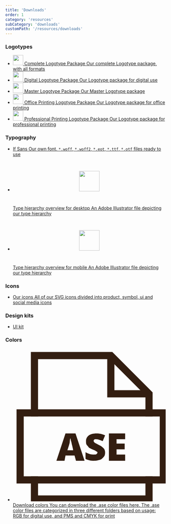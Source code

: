 ```yaml
---
title: 'Downloads'
order: 1
category: 'resources'
subCategory: 'downloads'
customPath: '/resources/downloads'
---
```


### Logotypes

<ul class="ids-doc if navigational cards three lifestyle">
  <li class="if">
  <a href="/If-Logotype-Complete-Package.zip" download="If-Logotype-Complete-Package.zip" class="ids-doc if navigational-card text box" >
        <img src="/images/logo.png" class="if icon" style="height: 2rem; width: 2rem;"/>
      <span class="if title">Complete Logotype Package</span>
      <span class="if text">Our complete Logotype package, with all formats</span>
  </a>
  </li>
  <li class="if">
  <a href="/If-Logotype-Digital.zip" download="If-Logotype-Digital.zip" class="ids-doc if navigational-card text box" >
        <img src="/images/logo.png" class="if icon" style="height: 2rem; width: 2rem;"/>
      <span class="if title">Digital Logotype Package</span>
      <span class="if text">Our Logotype package for digital use</span>
  </a>
  </li>
  <li class="if">
  <a href="/If-Logotype-Master.zip" download="If-Logotype-Master.zip" class="ids-doc if navigational-card text box" >
        <img src="/images/logo.png" class="if icon" style="height: 2rem; width: 2rem;"/>
      <span class="if title">Master Logotype Package</span>
      <span class="if text">Our Master Logotype package</span>
  </a>
  </li>
  <li class="if">
  <a href="/If-Logotype-Office-Printing.zip" download="If-Logotype-Office-Printing.zip" class="ids-doc if navigational-card text box" >
        <img src="/images/logo.png" class="if icon" style="height: 2rem; width: 2rem;"/>
      <span class="if title">Office Printing Logotype Package</span>
      <span class="if text">Our Logotype package for office printing</span>
  </a>
  </li>
  <li class="if">
  <a href="/If-Logotype-Professional-Printing.zip" download="If-Logotype-Professional-Printing.zip" class="ids-doc if navigational-card text box" >
        <img src="/images/logo.png" class="if icon" style="height: 2rem; width: 2rem;"/>
      <span class="if title">Professional Printing Logotype Package</span>
      <span class="if text">Our Logotype package for professional printing</span>
  </a>
  </li>
</ul>

### Typography

<ul class="ids-doc if navigational cards three lifestyle">
  <li class="if">
    <a href="/If-Fonts.zip" download="If-Fonts.zip" class="ids-doc if navigational-card text box">
      <span class="if title">If Sans</span>
      <span class="if text">Our own font. <code>*.woff</code>, <code>*.woff2</code>, <code>*.eot</code>, <code>*.ttf</code>, <code>*.otf</code> files ready to use </span>
    </a>
  </li>
  <li class="if">
    <a href="/assets/type-hierarchy-desktop.ai" download="type-hierarchy-desktop.ai" class="ids-doc if navigational-card lifestyle">
      <span class="if image studio" style="height:152px;display: flex; align-items: center; justify-content: center;"><img class="if" style="height: 4rem; width: 4rem;" src="/images/ai-logo.png"/></span>
      <span class="if title">Type hierarchy overview for desktop</span>
      <span class="if text">An Adobe Illustrator file depicting our type hierarchy</span>
    </a>
  </li>
  <li class="if">
    <a href="/assets/type-hierarchy-mobile.ai" download="type-hierarchy-mobile.ai" class="ids-doc if navigational-card lifestyle">
      <span class="if image studio" style="height:152px;display: flex; align-items: center; justify-content: center;"><img class="if" style="height: 4rem; width: 4rem;" src="/images/ai-logo.png"/></span>
      <span class="if title">Type hierarchy overview for mobile</span>
      <span class="if text">An Adobe Illustrator file depicting our type hierarchy</span>
    </a>
  </li>
</ul>

### Icons

<ul class="ids-doc if navigational cards three lifestyle">
  <li class="if">
    <a href="/resources/icons" class="ids-doc if navigational-card text box" >
      <span class="if title">Our icons</span>
      <span class="if text">All of our SVG icons divided into product, symbol, ui and social media icons</span>
    </a>
  </li>
</ul>

### Design kits

<ul class="ids-doc if navigational cards three lifestyle">
  <li class="if">
    <a href="/design/getting-started#ids-core-getting-started-design-xd"
      class="ids-doc if navigational-card text box">
      <span class="if icon" style="background-image: url(https://image1ws.indotrading.com/s3/productimages/webp/co211352/p707927/w300-h300/8746f1ad-e720-47cd-b90b-dbc1c913f5bc.png);background-size: 4rem 4rem;background-position: center center;"></span>
      <span class="if title">UI kit</span>
    </a>
  </li>
</ul>

### Colors

<ul class="ids-doc if navigational cards three lifestyle">
  <li class="if">
    <a href="/If-Colors-Ase.zip" download="If-Colors-Ase.zip" class="ids-doc if navigational-card text box">
      <span class="if image">
      <svg class="if icon" xmlns="http://www.w3.org/2000/svg" stroke-width="1.5" viewBox="0 0 32 32"><path data-cap="butt" fill="none" stroke="#331e11" stroke-miterlimit="10" d="M20.5 1.5v8h8"/><path fill="none" stroke="#331e11" stroke-linecap="square" stroke-miterlimit="10" d="M28.5 13.5v-4l-8-8h-16v12M4.5 27.5v4h24v-4"/><path data-color="color-2" data-stroke="none" fill="#331e11" d="M13.2 23.5l-.3-1.1H11l-.2 1.1H9.1l1.9-5.7h2.1l1.9 5.7h-1.8zm-.6-2.3l-.2-.9c-.1-.2-.1-.5-.2-.8s-.1-.6-.2-.7c0 .1-.1.4-.1.7s-.2.9-.5 1.8h1.2zM19.3 21.8c0 .4-.1.7-.3.9s-.4.5-.8.6-.7.2-1.2.2c-.4 0-.7 0-1-.1s-.5-.1-.8-.3v-1.4c.3.2.6.3.9.4s.6.1.9.1c.2 0 .4 0 .5-.1s.2-.2.2-.3c0-.1 0-.1-.1-.2s-.1 0-.2-.1-.3-.2-.8-.4c-.4-.2-.7-.3-.8-.5s-.3-.3-.4-.5-.1-.4-.1-.7c0-.5.2-.9.6-1.2s.9-.4 1.6-.4c.6 0 1.2.1 1.8.4l-.5 1.2c-.5-.2-1-.4-1.4-.4-.2 0-.3 0-.4.1s-.1.2-.1.3c0 .1.1.2.2.3s.4.2.9.5c.5.2.8.5 1 .7s.3.5.3.9zM23.5 23.5h-3.4v-5.7h3.4V19h-1.8v.9h1.7v1.2h-1.7v1.1h1.8v1.3z"/><path fill="none" stroke="#331e11" stroke-linecap="square" stroke-miterlimit="10" d="M1.5 13.5h30v14h-30z"/></svg>
      </span>
      <span class="if title">
        Download colors
      </span>
      <span class="if text">
        You can download the .ase color files here. The .ase color files are categorized in three different folders based on usage: RGB for digital use, and PMS and CMYK for print
      </span>
    </a>
  </li>
</ul>
